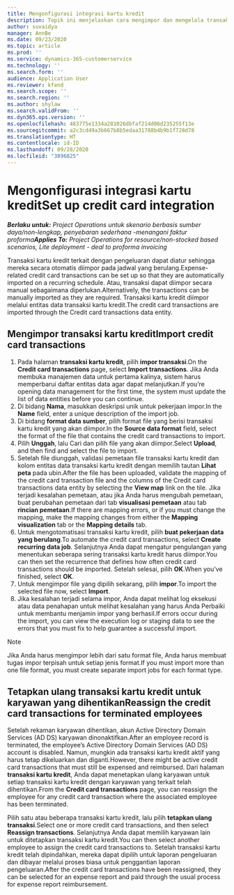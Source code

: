 ```yaml
---
title: Mengonfigurasi integrasi kartu kredit
description: Topik ini menjelaskan cara mengimpor dan mengelola transaksi kartu kredit terkait pengeluaran.
author: suvaidya
manager: AnnBe
ms.date: 09/23/2020
ms.topic: article
ms.prod: ''
ms.service: dynamics-365-customerservice
ms.technology: ''
ms.search.form: ''
audience: Application User
ms.reviewer: kfend
ms.search.scope: ''
ms.search.region: ''
ms.author: shylaw
ms.search.validFrom: ''
ms.dyn365.ops.version: ''
ms.openlocfilehash: 483775e1334a281026dbfaf214d06d235255f13e
ms.sourcegitcommit: a2c3cd49a3b667b8b5edaa31788b4b9b1f728d78
ms.translationtype: HT
ms.contentlocale: id-ID
ms.lasthandoff: 09/28/2020
ms.locfileid: "3896825"
---
```

# <a name="set-up-credit-card-integration"></a><span data-ttu-id="4ca68-103">Mengonfigurasi integrasi kartu kredit</span><span class="sxs-lookup"><span data-stu-id="4ca68-103">Set up credit card integration</span></span>

<span data-ttu-id="4ca68-104">_**Berlaku untuk:** Project Operations untuk skenario berbasis sumber daya/non-lengkap, penyebaran sederhana -menangani faktur proforma_</span><span class="sxs-lookup"><span data-stu-id="4ca68-104">_**Applies To:** Project Operations for resource/non-stocked based scenarios, Lite deployment - deal to proforma invoicing_</span></span>

<span data-ttu-id="4ca68-105">Transaksi kartu kredit terkait dengan pengeluaran dapat diatur sehingga mereka secara otomatis diimpor pada jadwal yang berulang.</span><span class="sxs-lookup"><span data-stu-id="4ca68-105">Expense-related credit card transactions can be set up so that they are automatically imported on a recurring schedule.</span></span> <span data-ttu-id="4ca68-106">Atau, transaksi dapat diimpor secara manual sebagaimana diperlukan.</span><span class="sxs-lookup"><span data-stu-id="4ca68-106">Alternatively, the transactions can be manually imported as they are required.</span></span> <span data-ttu-id="4ca68-107">Transaksi kartu kredit diimpor melalui entitas data transaksi kartu kredit.</span><span class="sxs-lookup"><span data-stu-id="4ca68-107">The credit card transactions are imported through the Credit card transactions data entity.</span></span>

## <a name="import-credit-card-transactions"></a><span data-ttu-id="4ca68-108">Mengimpor transaksi kartu kredit</span><span class="sxs-lookup"><span data-stu-id="4ca68-108">Import credit card transactions</span></span>

1. <span data-ttu-id="4ca68-109">Pada halaman **transaksi kartu kredit**, pilih **impor transaksi**.</span><span class="sxs-lookup"><span data-stu-id="4ca68-109">On the **Credit card transactions** page, select **Import transactions**.</span></span> <span data-ttu-id="4ca68-110">Jika Anda membuka manajemen data untuk pertama kalinya, sistem harus memperbarui daftar entitas data agar dapat melanjutkan.</span><span class="sxs-lookup"><span data-stu-id="4ca68-110">If you’re opening data management for the first time, the system must update the list of data entities before you can continue.</span></span>
2. <span data-ttu-id="4ca68-111">Di bidang **Nama**, masukkan deskripsi unik untuk pekerjaan impor.</span><span class="sxs-lookup"><span data-stu-id="4ca68-111">In the **Name** field, enter a unique description of the import job.</span></span>
3. <span data-ttu-id="4ca68-112">Di bidang **format data sumber**, pilih format file yang berisi transaksi kartu kredit yang akan diimpor.</span><span class="sxs-lookup"><span data-stu-id="4ca68-112">In the **Source data format** field, select the format of the file that contains the credit card transactions to import.</span></span>
4. <span data-ttu-id="4ca68-113">Pilih **Unggah**, lalu Cari dan pilih file yang akan diimpor.</span><span class="sxs-lookup"><span data-stu-id="4ca68-113">Select **Upload**, and then find and select the file to import.</span></span>
5. <span data-ttu-id="4ca68-114">Setelah file diunggah, validasi pemetaan file transaksi kartu kredit dan kolom entitas data transaksi kartu kredit dengan memilih tautan **Lihat peta** pada ubin.</span><span class="sxs-lookup"><span data-stu-id="4ca68-114">After the file has been uploaded, validate the mapping of the credit card transaction file and the columns of the Credit card transactions data entity by selecting the **View map** link on the tile.</span></span> <span data-ttu-id="4ca68-115">Jika terjadi kesalahan pemetaan, atau jika Anda harus mengubah pemetaan, buat perubahan pemetaan dari tab **visualisasi pemetaan** atau tab **rincian pemetaan**.</span><span class="sxs-lookup"><span data-stu-id="4ca68-115">If there are mapping errors, or if you must change the mapping, make the mapping changes from either the **Mapping visualization** tab or the **Mapping details** tab.</span></span>
6. <span data-ttu-id="4ca68-116">Untuk mengotomatisasi transaksi kartu kredit, pilih **buat pekerjaan data yang berulang**.</span><span class="sxs-lookup"><span data-stu-id="4ca68-116">To automate the credit card transactions, select **Create recurring data job**.</span></span> <span data-ttu-id="4ca68-117">Selanjutnya Anda dapat mengatur pengulangan yang menentukan seberapa sering transaksi kartu kredit harus diimpor.</span><span class="sxs-lookup"><span data-stu-id="4ca68-117">You can then set the recurrence that defines how often credit card transactions should be imported.</span></span> <span data-ttu-id="4ca68-118">Setelah selesai, pilih **OK**.</span><span class="sxs-lookup"><span data-stu-id="4ca68-118">When you’ve finished, select **OK**.</span></span>
7. <span data-ttu-id="4ca68-119">Untuk mengimpor file yang dipilih sekarang, pilih **impor**.</span><span class="sxs-lookup"><span data-stu-id="4ca68-119">To import the selected file now, select **Import**.</span></span>
8. <span data-ttu-id="4ca68-120">Jika kesalahan terjadi selama impor, Anda dapat melihat log eksekusi atau data penahapan untuk melihat kesalahan yang harus Anda Perbaiki untuk membantu menjamin impor yang berhasil.</span><span class="sxs-lookup"><span data-stu-id="4ca68-120">If errors occur during the import, you can view the execution log or staging data to see the errors that you must fix to help guarantee a successful import.</span></span>

> [!NOTE]
> <span data-ttu-id="4ca68-121">Jika Anda harus mengimpor lebih dari satu format file, Anda harus membuat tugas impor terpisah untuk setiap jenis format.</span><span class="sxs-lookup"><span data-stu-id="4ca68-121">If you must import more than one file format, you must create separate import jobs for each format type.</span></span>

## <a name="reassign-the-credit-card-transactions-for-terminated-employees"></a><span data-ttu-id="4ca68-122">Tetapkan ulang transaksi kartu kredit untuk karyawan yang dihentikan</span><span class="sxs-lookup"><span data-stu-id="4ca68-122">Reassign the credit card transactions for terminated employees</span></span>

<span data-ttu-id="4ca68-123">Setelah rekaman karyawan dihentikan, akun Active Directory Domain Services (AD DS) karyawan dinonaktifkan.</span><span class="sxs-lookup"><span data-stu-id="4ca68-123">After an employee record is terminated, the employee’s Active Directory Domain Services (AD DS) account is disabled.</span></span> <span data-ttu-id="4ca68-124">Namun, mungkin ada transaksi kartu kredit aktif yang harus tetap dikeluarkan dan diganti.</span><span class="sxs-lookup"><span data-stu-id="4ca68-124">However, there might be active credit card transactions that must still be expensed and reimbursed.</span></span> <span data-ttu-id="4ca68-125">Dari halaman **transaksi kartu kredit**, Anda dapat menetapkan ulang karyawan untuk setiap transaksi kartu kredit dengan karyawan yang terkait telah dihentikan.</span><span class="sxs-lookup"><span data-stu-id="4ca68-125">From the **Credit card transactions** page, you can reassign the employee for any credit card transaction where the associated employee has been terminated.</span></span>

<span data-ttu-id="4ca68-126">Pilih satu atau beberapa transaksi kartu kredit, lalu pilih **tetapkan ulang transaksi**.</span><span class="sxs-lookup"><span data-stu-id="4ca68-126">Select one or more credit card transactions, and then select **Reassign transactions**.</span></span> <span data-ttu-id="4ca68-127">Selanjutnya Anda dapat memilih karyawan lain untuk ditetapkan transaksi kartu kredit.</span><span class="sxs-lookup"><span data-stu-id="4ca68-127">You can then select another employee to assign the credit card transactions to.</span></span> <span data-ttu-id="4ca68-128">Setelah transaksi kartu kredit telah dipindahkan, mereka dapat dipilih untuk laporan pengeluaran dan dibayar melalui proses biasa untuk penggantian laporan pengeluaran.</span><span class="sxs-lookup"><span data-stu-id="4ca68-128">After the credit card transactions have been reassigned, they can be selected for an expense report and paid through the usual process for expense report reimbursement.</span></span>
